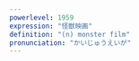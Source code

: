 ```yaml
---
powerlevel: 1959
expression: "怪獣映画"
definition: "(n) monster film"
pronunciation: "かいじゅうえいが"
---
```


